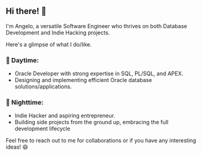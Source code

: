 ## Hi there! 👋

I'm Angelo, a versatile Software Engineer who thrives on both Database Development and Indie Hacking projects. 

Here's a glimpse of what I do/like.

### 💼 Daytime:

- Oracle Developer with strong expertise in SQL, PL/SQL, and APEX.
- Designing and implementing efficient Oracle database solutions/applications.

### 🌙 Nighttime:

- Indie Hacker and aspiring entrepreneur.
- Building side projects from the ground up, embracing the full development lifecycle

Feel free to reach out to me for collaborations or if you have any interesting ideas! 😄

